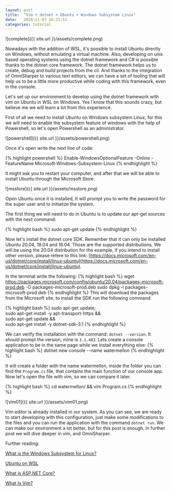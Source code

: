 ```yaml
---
layout: post
title:  "Vim + dotnet + Ubuntu + Windows Subsystem Linux"
date:   2020-11-07 16:21:51
categories: tutorial
---
```

![complete]({{ site.url }}/assets/complete.png)


Nowadays with the addition of WSL, it's possible to install Ubuntu directly on Windows, without emulating a virtual machine. Also, developing on unix based operating systems using the dotnet framework and C# is possible thanks to the dotnet core framework. The dotnet framework helps us to create, debug and build projects from the cli. And thanks to the integration of OmniSharper to various text editors, we can have a set of tooling that will help us to be a little more productive while coding with this framework, even in the console.

Let's set up our environment to develop using the dotnet framework with vim on Ubuntu in WSL on Windows. Yes I know that this sounds crazy, but believe me we will learn a lot from this experience. 

First of all we need to install Ubuntu on Windows subsystem Linux,  for this we will need to enable the subsystem feature of windows with the help of Powershell, so let's open Powershell as an administrator. 

![powershell]({{ site.url }}/assets/powershell.png)

Once it's open write the next line of code:

{% highlight powershell %}
Enable-WindowsOptionalFeature -Online -FeatureName Microsoft-Windows-Subsystem-Linux
{% endhighlight %}

It might ask you to restart your computer, and after that we will be able to install Ubuntu through the Microsoft Store. 

![msstore]({{ site.url }}/assets/msstore.png)

Open Ubuntu once it is installed, It will prompt you to write the password for the super user and to initialize the system.

The first thing we will need to do in Ubuntu is to update our apt-get sources with the next command: 

{% highlight bash %}
sudo apt-get update
{% endhighlight %}

Now let's install the dotnet core SDK. Remember that it can only be installed Ubuntu 20.04, 18.04 and 16.04. Those are the supported distributions. We will be using the 20.04 distribution for the example, if you intend to install other version, please refere to this link: [https://docs.microsoft.com/en-us/dotnet/core/install/linux-ubuntu](https://docs.microsoft.com/en-us/dotnet/core/install/linux-ubuntu). 

In the terminal write the following:
{% highlight bash %}
wget https://packages.microsoft.com/config/ubuntu/20.04/packages-microsoft-prod.deb -O packages-microsoft-prod.deb
sudo dpkg -i packages-microsoft-prod.deb
{% endhighlight %}
This will download the packages from the Microsoft site, to install the SDK run the following command:

{% highlight bash %}
sudo apt-get update; \
  sudo apt-get install -y apt-transport-https && \
  sudo apt-get update && \
  sudo apt-get install -y dotnet-sdk-3.1
{% endhighlight %}

We can verify the installation with the command: `dotnet --version`. It should prompt the version, mine is `3.1.403`. Lets create a console application to be in the same page while we install everything else:
{% highlight bash %}
dotnet new console --name watermellon
{% endhighlight %}

It will create a folder with the name watermellon, inside the folder you can find the `Program.cs` file, that contains the main function of our console app. Now let's open the file with vim, so we can compare it later.

{% highlight bash %}
cd watermellon/ && vim Program.cs
{% endhighlight %}

![vim01]({{ site.url }}/assets/vim01.png)


Vim editor is already installed in our system. As you can see, we are ready to start developing with this configuration, just make some modifications to the files and you can run the application with the command `dotnet run`. We can make our environment a lot better, but for this post is enough. In further post we will dive deeper in vim, and OmniSharper.

Further reading:

[What is the Windows Subsystem for Linux?](https://docs.microsoft.com/en-us/windows/wsl/about)

[Ubuntu on WSL](https://ubuntu.com/wsl)

[What is ASP.NET Core?](https://dotnet.microsoft.com/learn/aspnet/what-is-aspnet-core)

[What Is Vim?](https://www.vim.org/about.php)


